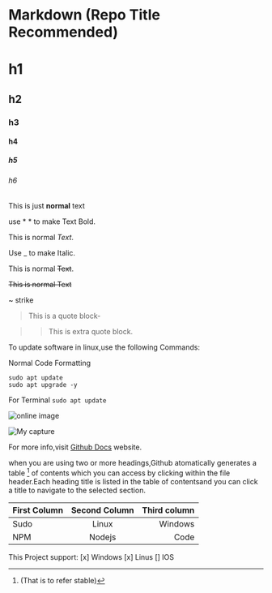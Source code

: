 # Markdown (Repo Title Recommended)
# h1
## h2
### h3
#### h4
##### h5
###### h6

This is just **normal** text

use * * to make Text Bold.

This is normal _Text_.

Use _ to make Italic.

This is normal ~~Text~~.

~~This is normal Text~~

~ strike

> This is a quote block-

>> This is extra quote block.

To update software in linux,use the following Commands:

Normal Code Formatting
```
sudo apt update
sudo apt upgrade -y
```
For Terminal
```sudo apt update```

![online image](https://fsymbols.com/images/font/smallcaps.png)

![My capture](./images/img.png)

For more info,visit [Github Docs](https://docs.github.com/en/get-started/writing-on-github/getting-started-with-writing-and-formatting-on-github/basic-writing-and-formatting-syntax) website.

when you are using two or more headings,Github atomatically generates a table [^1] of contents which you can access by clicking within the file header.Each heading title is listed in the table of contentsand you can click a title to navigate to the selected section.

| First Column |  Second Column |  Third column |
| :---          |     :---:         |     ---:    |
|Sudo          |Linux                 |Windows     |
|NPM           |Nodejs                |Code        |

This Project support:
[x] Windows
[x] Linus
[]  IOS



[^1]:(That is to refer stable)

